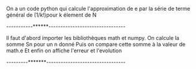 On a un code python qui calcule l'approximation de e par la série de terme général de (1/k!)pour k élement de N

-----------******--------------------------------


Il faut d'abord importer les bibliothèques math et numpy.
On calcule la somme Sn pour un n donné
Puis on compare cette somme à la valeur de math.e 
Et enfin on affiche l'erreur et l'evolution

---------*******---------------------------------
